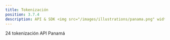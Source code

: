 ```yaml
---
title: Tokenización
position: 3.7.4
description: API & SDK <img src="/images/illustrations/panama.png" width="50">
---
```


24 tokenización API Panamá
